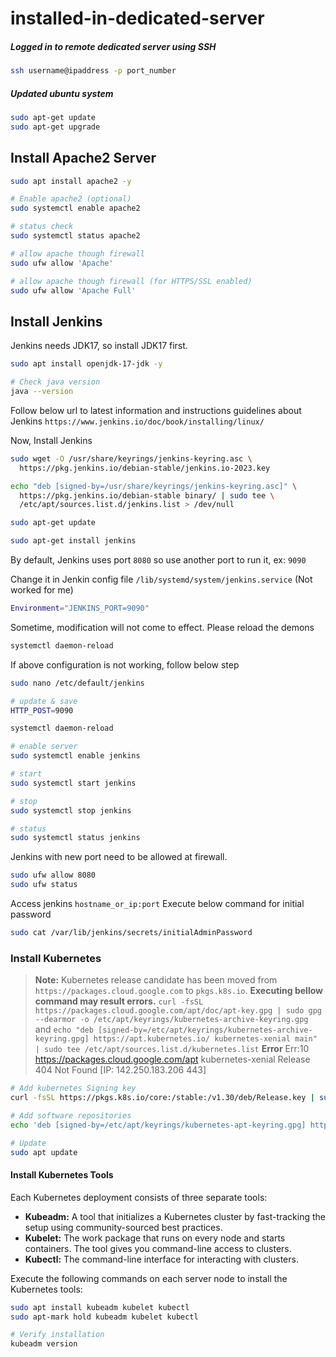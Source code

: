 # installed-in-dedicated-server

##### Logged in to remote dedicated server using SSH

```sh
ssh username@ipaddress -p port_number
```

##### Updated ubuntu system
```sh
sudo apt-get update
sudo apt-get upgrade
```

## Install Apache2 Server
```sh
sudo apt install apache2 -y

# Enable apache2 (optional)
sudo systemctl enable apache2

# status check
sudo systemctl status apache2

# allow apache though firewall
sudo ufw allow 'Apache'

# allow apache though firewall (for HTTPS/SSL enabled)
sudo ufw allow 'Apache Full'
```

## Install Jenkins

Jenkins needs JDK17, so install JDK17 first.
```sh
sudo apt install openjdk-17-jdk -y

# Check java version
java --version
```

Follow below url to latest information and instructions guidelines about Jenkins
`https://www.jenkins.io/doc/book/installing/linux/`

Now, Install Jenkins

```sh
sudo wget -O /usr/share/keyrings/jenkins-keyring.asc \
  https://pkg.jenkins.io/debian-stable/jenkins.io-2023.key

echo "deb [signed-by=/usr/share/keyrings/jenkins-keyring.asc]" \
  https://pkg.jenkins.io/debian-stable binary/ | sudo tee \
  /etc/apt/sources.list.d/jenkins.list > /dev/null

sudo apt-get update

sudo apt-get install jenkins
```
By default, Jenkins uses port `8080` so use another port to run it, ex: `9090`

Change it in Jenkin config file `/lib/systemd/system/jenkins.service` (Not worked for me)
```sh
Environment="JENKINS_PORT=9090"
```
Sometime, modification will not come to effect. Please reload the demons

```sh
systemctl daemon-reload
```

If above configuration is not working, follow below step
```sh
sudo nano /etc/default/jenkins

# update & save
HTTP_POST=9090

systemctl daemon-reload
```

```sh
# enable server
sudo systemctl enable jenkins

# start
sudo systemctl start jenkins

# stop
sudo systemctl stop jenkins

# status
sudo systemctl status jenkins
```
Jenkins with new port need to be allowed at firewall.
```sh
sudo ufw allow 8080
sudo ufw status
```

Access jenkins `hostname_or_ip:port`
Execute below command for initial password
```sh
sudo cat /var/lib/jenkins/secrets/initialAdminPassword 
```


### Install Kubernetes

> **Note:** Kubernetes release candidate has been moved from `https://packages.cloud.google.com` to `pkgs.k8s.io`. 
**Executing bellow command may result errors.**
`curl -fsSL https://packages.cloud.google.com/apt/doc/apt-key.gpg | sudo gpg --dearmor -o /etc/apt/keyrings/kubernetes-archive-keyring.gpg` and 
`echo "deb [signed-by=/etc/apt/keyrings/kubernetes-archive-keyring.gpg] https://apt.kubernetes.io/ kubernetes-xenial main" | sudo tee /etc/apt/sources.list.d/kubernetes.list` 
**Error** 
Err:10 https://packages.cloud.google.com/apt kubernetes-xenial Release  404  Not Found [IP: 142.250.183.206 443]

```sh
# Add kubernetes Signing key
curl -fsSL https://pkgs.k8s.io/core:/stable:/v1.30/deb/Release.key | sudo gpg --dearmor -o /etc/apt/keyrings/kubernetes-apt-keyring.gpg

# Add software repositories
echo 'deb [signed-by=/etc/apt/keyrings/kubernetes-apt-keyring.gpg] https://pkgs.k8s.io/core:/stable:/v1.30/deb/ /' | sudo tee /etc/apt/sources.list.d/kubernetes.list

# Update
sudo apt update
```

#### Install Kubernetes Tools
Each Kubernetes deployment consists of three separate tools:
- **Kubeadm:** A tool that initializes a Kubernetes cluster by fast-tracking the setup using community-sourced best practices.
- **Kubelet:** The work package that runs on every node and starts containers. The tool gives you command-line access to clusters.
- **Kubectl:** The command-line interface for interacting with clusters.

Execute the following commands on each server node to install the Kubernetes tools:

```sh
sudo apt install kubeadm kubelet kubectl
sudo apt-mark hold kubeadm kubelet kubectl

# Verify installation
kubeadm version
```


